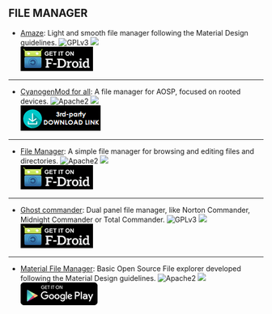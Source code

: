 <!--
    Copyright (C)  2016-2017 PRIMOKORN.
    Permission is granted to copy, distribute and/or modify this document
    under the terms of the GNU Free Documentation License, Version 1.3
    or any later version published by the Free Software Foundation;
    with no Invariant Sections, no Front-Cover Texts, and no Back-Cover Texts.
    A copy of the license is included in the section entitled "GNU
    Free Documentation License".
-->
## FILE MANAGER

* [Amaze](https://f-droid.org/packages/com.amaze.filemanager/): Light and smooth file manager following the Material Design guidelines.
![GPLv3](https://img.shields.io/badge/License-GPLv3-brightgreen.svg?style=flat-square)
[![](https://img.shields.io/badge/Source-Github-lightgrey.svg?style=flat-square)](https://github.com/arpitkh96/AmazeFileManager)  
[![](Pictures/F-Droid.png)](https://f-droid.org/packages/com.amaze.filemanager/)

***

* [CyanogenMod for all](https://forum.xda-developers.com/android/apps-games/app-cyanogenmod-file-manager-apk-v1-0-2-t3058506): A file manager for AOSP, focused on rooted devices.
![Apache2](https://img.shields.io/badge/License-Apache%202.0-yellowgreen.svg?style=flat-square)
[![](https://img.shields.io/badge/Source-Github-lightgrey.svg?style=flat-square)](https://github.com/CyanogenMod/android_packages_apps_CMFileManager)  
[![](Pictures/3rd-party.png)](https://forum.xda-developers.com/android/apps-games/app-cyanogenmod-file-manager-apk-v1-0-2-t3058506)

***

* [File Manager](https://f-droid.org/packages/com.simplemobiletools.filemanager/): A simple file manager for browsing and editing files and directories.
![Apache2](https://img.shields.io/badge/License-Apache%202.0-yellowgreen.svg?style=flat-square)
[![](https://img.shields.io/badge/Source-Github-lightgrey.svg?style=flat-square)](https://github.com/SimpleMobileTools/Simple-File-Manager)  
[![](Pictures/F-Droid.png)](https://f-droid.org/packages/com.simplemobiletools.filemanager/)

***

* [Ghost commander](https://f-droid.org/packages/com.ghostsq.commander/): Dual panel file manager, like Norton Commander, Midnight Commander or Total Commander.
![GPLv3](https://img.shields.io/badge/License-GPLv3-brightgreen.svg?style=flat-square)
[![](https://img.shields.io/badge/Source-Sourceforge-lightgrey.svg?style=flat-square)](https://sourceforge.net/p/ghostcommander/code)  
[![](Pictures/F-Droid.png)](https://f-droid.org/packages/com.ghostsq.commander/)

***

* [Material File Manager](http://forum.xda-developers.com/android/apps-games/app-material-file-manager-source-t3492062): Basic Open Source File explorer developed following the Material Design guidelines.
![Apache2](https://img.shields.io/badge/License-Apache%202.0-yellowgreen.svg?style=flat-square)
[![](https://img.shields.io/badge/Source-Github-lightgrey.svg?style=flat-square)](https://github.com/CosimoSguanci/Material-File-Manager)  
[![](Pictures/Google_Play.png)](https://play.google.com/store/apps/details?id=app.android.com.materialfilemanager)